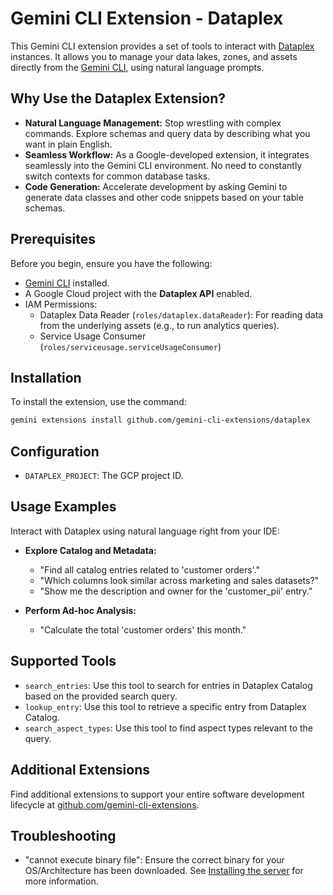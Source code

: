 # Gemini CLI Extension - Dataplex

This Gemini CLI extension provides a set of tools to interact with [Dataplex](https://cloud.google.com/dataplex/docs) instances. It allows you to manage your data lakes, zones, and assets directly from the [Gemini CLI](https://google-gemini.github.io/gemini-cli/), using natural language prompts.

## Why Use the Dataplex Extension?

* **Natural Language Management:** Stop wrestling with complex commands. Explore schemas and query data by describing what you want in plain English.
* **Seamless Workflow:** As a Google-developed extension, it integrates seamlessly into the Gemini CLI environment. No need to constantly switch contexts for common database tasks.
* **Code Generation:** Accelerate development by asking Gemini to generate data classes and other code snippets based on your table schemas.

## Prerequisites

Before you begin, ensure you have the following:

* [Gemini CLI](https://github.com/google-gemini/gemini-cli) installed.
* A Google Cloud project with the **Dataplex API** enabled.
* IAM Permissions:
  * Dataplex Data Reader (`roles/dataplex.dataReader`): For reading data from the underlying assets (e.g., to run analytics queries).
  * Service Usage Consumer (`roles/serviceusage.serviceUsageConsumer`)

## Installation

To install the extension, use the command:

```bash
gemini extensions install github.com/gemini-cli-extensions/dataplex
```

## Configuration

* `DATAPLEX_PROJECT`: The GCP project ID.

## Usage Examples

Interact with Dataplex using natural language right from your IDE:

* **Explore Catalog and Metadata:**
  * "Find all catalog entries related to 'customer orders'."
  * "Which columns look similar across marketing and sales datasets?"
  * "Show me the description and owner for the 'customer_pii' entry."
  
* **Perform Ad-hoc Analysis:**
  * "Calculate the total 'customer orders' this month."

## Supported Tools

* `search_entries`: Use this tool to search for entries in Dataplex Catalog based on the provided search query.
* `lookup_entry`: Use this tool to retrieve a specific entry from Dataplex Catalog.
* `search_aspect_types`: Use this tool to find aspect types relevant to the query.

## Additional Extensions

Find additional extensions to support your entire software development lifecycle at [github.com/gemini-cli-extensions](https://github.com/gemini-cli-extensions).

## Troubleshooting

* "cannot execute binary file": Ensure the correct binary for your OS/Architecture has been downloaded. See [Installing the server](https://googleapis.github.io/genai-toolbox/getting-started/introduction/#installing-the-server) for more information.

